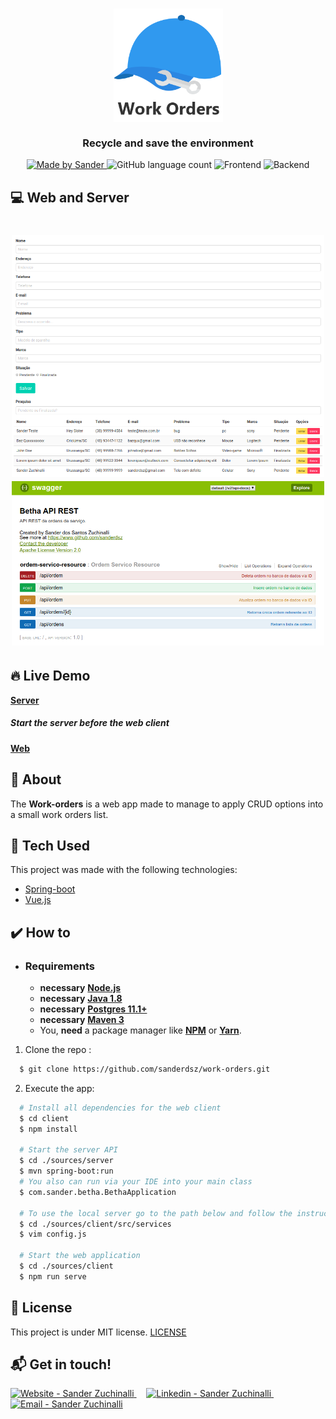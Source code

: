 <h3 align="center">
    <img alt="Logo" title="#logo" width="175px" src=".github/logo.png">
    <br><br>
    <b>Recycle and save the environment</b> 
</h3>

<p align="center">
  <a href="https://www.linkedin.com/in/sandersz/">
    <img alt="Made by Sander" src="https://img.shields.io/badge/made%20by-sanderdsz-%2304D361">
  </a>

  <img alt="GitHub language count" src="https://img.shields.io/github/languages/count/sanderdsz/work-orders?color=%2304D361">

  <img alt="Frontend" src="https://img.shields.io/badge/web-vue-green">

  <img alt="Backend" src="https://img.shields.io/badge/backend-springboot-green">
</p>

## :computer: Web and Server

<h1 align="center">
    <img alt="Web" src=".github/web.png" width="500px">
    <img alt="Server" src=".github/server.png" width="500px">
</h1>

## :fire: Live Demo


**[Server](https://betha-api.herokuapp.com/swagger-ui.html)**
##### *Start the server before the web client*

**[Web](http://betha-frontend.herokuapp.com/)**

## :bookmark: About

The <strong>Work-orders</strong> is a web app made to manage to apply CRUD options into a small work orders list.

## :rocket: Tech Used

This project was made with the following technologies:

- [Spring-boot](https://spring.io/)
- [Vue.js](https://vuejs.org/)

## :heavy_check_mark: How to

- ### **Requirements**

  - **necessary** **[Node.js](https://nodejs.org/en/)**
  - **necessary** **[Java 1.8](https://openjdk.java.net/)**
  - **necessary** **[Postgres 11.1+](https://www.postgresql.org/download/)**
  - **necessary** **[Maven 3](https://maven.apache.org/)**
  - You, **need** a package manager like **[NPM](https://www.npmjs.com/)** or **[Yarn](https://yarnpkg.com/)**.

1. Clone the repo :

```sh
  $ git clone https://github.com/sanderdsz/work-orders.git
```

2. Execute the app:

```sh
  # Install all dependencies for the web client
  $ cd client
  $ npm install

  # Start the server API
  $ cd ./sources/server
  $ mvn spring-boot:run
  # You also can run via your IDE into your main class 
  $ com.sander.betha.BethaApplication

  # To use the local server go to the path below and follow the instructions
  $ cd ./sources/client/src/services
  $ vim config.js

  # Start the web application
  $ cd ./sources/client
  $ npm run serve

```

## :memo: License

This project is under MIT license. [LICENSE](LICENSE.md)

## :mailbox_with_mail: Get in touch!

<a href="https://sanderzuchinalli.netlify.app/" target="_blank" >
  <img alt="Website - Sander Zuchinalli" src="https://img.shields.io/badge/Website--%23F8952D?style=social">
</a>&nbsp;&nbsp;&nbsp;
<a href="https://www.linkedin.com/in/sandersz/" target="_blank" >
  <img alt="Linkedin - Sander Zuchinalli" src="https://img.shields.io/badge/Linkedin--%23F8952D?style=social&logo=linkedin">
</a>&nbsp;&nbsp;&nbsp;
<a href="mailto:sanderdsz@gmail.com" target="_blank" >
  <img alt="Email - Sander Zuchinalli" src="https://img.shields.io/badge/Email--%23F8952D?style=social&logo=gmail">
</a> 